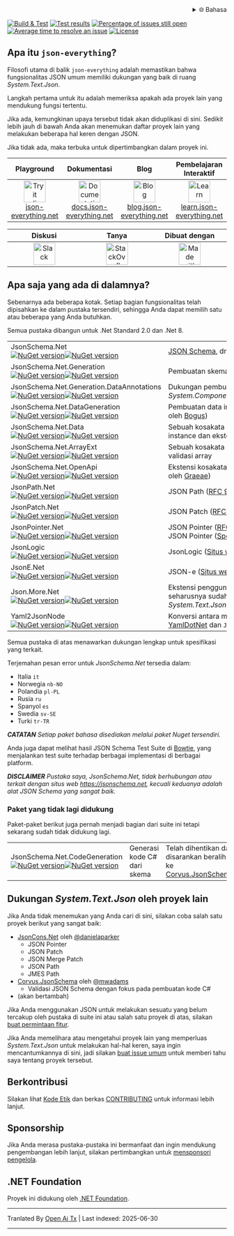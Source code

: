 <div align="right">
  <details>
    <summary >🌐 Bahasa</summary>
    <div>
      <div align="right">
        <p><a href="https://openaitx.github.io/view.html?user=json-everything&project=json-everything&lang=en">English</a></p>
        <p><a href="https://openaitx.github.io/view.html?user=json-everything&project=json-everything&lang=zh-CN">简体中文</a></p>
        <p><a href="https://openaitx.github.io/view.html?user=json-everything&project=json-everything&lang=zh-TW">繁體中文</a></p>
        <p><a href="https://openaitx.github.io/view.html?user=json-everything&project=json-everything&lang=ja">日本語</a></p>
        <p><a href="https://openaitx.github.io/view.html?user=json-everything&project=json-everything&lang=ko">한국어</a></p>
        <p><a href="https://openaitx.github.io/view.html?user=json-everything&project=json-everything&lang=hi">हिन्दी</a></p>
        <p><a href="https://openaitx.github.io/view.html?user=json-everything&project=json-everything&lang=th">ไทย</a></p>
        <p><a href="https://openaitx.github.io/view.html?user=json-everything&project=json-everything&lang=fr">Français</a></p>
        <p><a href="https://openaitx.github.io/view.html?user=json-everything&project=json-everything&lang=de">Deutsch</a></p>
        <p><a href="https://openaitx.github.io/view.html?user=json-everything&project=json-everything&lang=es">Español</a></p>
        <p><a href="https://openaitx.github.io/view.html?user=json-everything&project=json-everything&lang=it">Itapano</a></p>
        <p><a href="https://openaitx.github.io/view.html?user=json-everything&project=json-everything&lang=ru">Русский</a></p>
        <p><a href="https://openaitx.github.io/view.html?user=json-everything&project=json-everything&lang=pt">Português</a></p>
        <p><a href="https://openaitx.github.io/view.html?user=json-everything&project=json-everything&lang=nl">Nederlands</a></p>
        <p><a href="https://openaitx.github.io/view.html?user=json-everything&project=json-everything&lang=pl">Polski</a></p>
        <p><a href="https://openaitx.github.io/view.html?user=json-everything&project=json-everything&lang=ar">العربية</a></p>
        <p><a href="https://openaitx.github.io/view.html?user=json-everything&project=json-everything&lang=fa">فارسی</a></p>
        <p><a href="https://openaitx.github.io/view.html?user=json-everything&project=json-everything&lang=tr">Türkçe</a></p>
        <p><a href="https://openaitx.github.io/view.html?user=json-everything&project=json-everything&lang=vi">Tiếng Việt</a></p>
        <p><a href="https://openaitx.github.io/view.html?user=json-everything&project=json-everything&lang=id">Bahasa Indonesia</a></p>
      </div>
    </div>
  </details>
</div>

[![Build & Test](https://github.com/json-everything/json-everything/actions/workflows/dotnet-core.yml/badge.svg?branch=master&event=push)](https://github.com/json-everything/json-everything/actions/workflows/dotnet-core.yml)
[![Test results](https://img.shields.io/endpoint?url=https://gist.githubusercontent.com/gregsdennis/28607f2d276032f4d9a7f2c807e44df7/raw/test-results-badge.json)](https://github.com/json-everything/json-everything/actions?query=workflow%3A%22Build+%26+Test%22)
[![Percentage of issues still open](http://isitmaintained.com/badge/open/json-everything/json-everything.svg)](https://github.com/json-everything/json-everything/issues "Percentage of issues still open")
[![Average time to resolve an issue](http://isitmaintained.com/badge/resolution/json-everything/json-everything.svg)](https://github.com/json-everything/json-everything/issues "Average time to resolve an issue")
[![License](https://img.shields.io/github/license/json-everything/json-everything)](https://github.com/json-everything/json-everything/blob/master/LICENSE)

## Apa itu `json-everything`?

Filosofi utama di balik `json-everything` adalah memastikan bahwa fungsionalitas JSON umum memiliki dukungan yang baik di ruang _System.Text.Json_.

Langkah pertama untuk itu adalah memeriksa apakah ada proyek lain yang mendukung fungsi tertentu.

Jika ada, kemungkinan upaya tersebut tidak akan diduplikasi di sini. Sedikit lebih jauh di bawah Anda akan menemukan daftar proyek lain yang melakukan beberapa hal keren dengan JSON.

Jika tidak ada, maka terbuka untuk dipertimbangkan dalam proyek ini.

<table>
<thead>
<tr>
<th width="207">Playground</th>
<th width="207">Dokumentasi</th>
<th width="207">Blog</th>
<th width="207">Pembelajaran Interaktif</th>
</tr>
</thead>
<tbody>
<tr>
<td align="center"><a href="https://json-everything.net"><img src="https://raw.githubusercontent.com/json-everything/json-everything/master/Resources/json-animated.webp" alt="Try it online" title="Try it online" height="50"><br>json-everything.net</a></td>
<td align="center"><a href="https://docs.json-everything.net"><img src="https://raw.githubusercontent.com/json-everything/json-everything/master/Resources/docs-icon.png" alt="Documentation" title="Documentation" height="50"><br>docs.json-everything.net</a></td>
<td align="center"><a href="https://blog.json-everything.net"><img src="https://raw.githubusercontent.com/json-everything/json-everything/master/Resources/blog-icon.png" alt="Blog" title="Blog" height="50"><br>blog.json-everything.net</a></td>
<td align="center"><a href="https://learn.json-everything.net"><img src="https://raw.githubusercontent.com/json-everything/json-everything/master/Resources/learn-icon.png" alt="Learn" title="Learn" height="50"><br>learn.json-everything.net</a></td>
</tr>
</tbody>
</table>

<table>
<thead>
<tr>
<th width="276">Diskusi</th>
<th width="276">Tanya</th>
<th width="276">Dibuat dengan</th>
</tr>
</thead>
<tbody>
<tr>
<td align="center"><a href="https://join.slack.com/t/json-everything/shared_invite/zt-4klcm69x-_MA8Z2ZSZ4JNu_d3lQOVPg"><img src="https://raw.githubusercontent.com/json-everything/json-everything/master/Resources/Slack.png" alt="Slack" title="Slack" height="50"></a></td>
<td align="center"><a href="https://stackoverflow.com/questions/tagged/json-everything"><img src="https://raw.githubusercontent.com/json-everything/json-everything/master/Resources/stackoverflow.png" alt="StackOverflow" title="StackOverflow" height="50"></a></td>
<td align="center"><a href="http://www.jetbrains.com/resharper"><img src="https://raw.githubusercontent.com/json-everything/json-everything/master/Resources/Resharper.svg" alt="Made with Jetbrains Resharper" title="Made with Jetbrains Resharper" height="50"></a></td>
</tr>
</tbody>
</table>

## Apa saja yang ada di dalamnya?

Sebenarnya ada beberapa kotak.  Setiap bagian fungsionalitas telah dipisahkan ke dalam pustaka tersendiri, sehingga Anda dapat memilih satu atau beberapa yang Anda butuhkan.

Semua pustaka dibangun untuk .Net Standard 2.0 dan .Net 8.

<table>
<tbody>
<tr>
<td>JsonSchema.Net<br><a href="https://www.nuget.org/packages/JsonSchema.Net/"><img alt="NuGet version" src="https://img.shields.io/nuget/vpre/JsonSchema.Net.svg?svg=true"></img><img alt="NuGet version" src="https://img.shields.io/nuget/dt/JsonSchema.Net.svg?svg=true"></img></a></td>
<td><a href="https://json-schema.org">JSON Schema</a>, draft 6 dan lebih tinggi</td>
</tr>
<tr>
<td>JsonSchema.Net.Generation<br><a href="https://www.nuget.org/packages/JsonSchema.Net.Generation/"><img alt="NuGet version" src="https://img.shields.io/nuget/vpre/JsonSchema.Net.Generation.svg?svg=true"></img><img alt="NuGet version" src="https://img.shields.io/nuget/dt/JsonSchema.Net.Generation.svg?svg=true"></img></a></td>
<td>Pembuatan skema dari tipe .Net</td>
</tr>
<tr>
<td>JsonSchema.Net.Generation.DataAnnotations<br><a href="https://www.nuget.org/packages/JsonSchema.Net.Generation.DataAnnotations/"><img alt="NuGet version" src="https://img.shields.io/nuget/vpre/JsonSchema.Net.Generation.DataAnnotations.svg?svg=true"></img><img alt="NuGet version" src="https://img.shields.io/nuget/dt/JsonSchema.Net.Generation.DataAnnotations.svg?svg=true"></img></a></td>
<td>Dukungan pembuatan skema untuk <em>System.ComponentModel.DataAnnotations</em>.</td>
</tr>
<tr>
<td>JsonSchema.Net.DataGeneration<br><a href="https://www.nuget.org/packages/JsonSchema.Net.DataGeneration/"><img alt="NuGet version" src="https://img.shields.io/nuget/vpre/JsonSchema.Net.DataGeneration.svg?svg=true"></img><img alt="NuGet version" src="https://img.shields.io/nuget/dt/JsonSchema.Net.DataGeneration.svg?svg=true"></img></a></td>
<td>Pembuatan data instance acak (didukung oleh <a href="https://github.com/bchavez/Bogus">Bogus</a>)</td>
</tr>
<tr>
<td>JsonSchema.Net.Data<br><a href="https://www.nuget.org/packages/JsonSchema.Net.Data/"><img alt="NuGet version" src="https://img.shields.io/nuget/vpre/JsonSchema.Net.Data.svg?svg=true"></img><img alt="NuGet version" src="https://img.shields.io/nuget/dt/JsonSchema.Net.Data.svg?svg=true"></img></a></td>
<td>Sebuah kosakata untuk mengakses data instance dan eksternal</td>
</tr>
<tr>
<td>JsonSchema.Net.ArrayExt<br><a href="https://www.nuget.org/packages/JsonSchema.Net.ArrayExt/"><img alt="NuGet version" src="https://img.shields.io/nuget/vpre/JsonSchema.Net.ArrayExt.svg?svg=true"></img><img alt="NuGet version" src="https://img.shields.io/nuget/dt/JsonSchema.Net.ArrayExt.svg?svg=true"></img></a></td>
<td>Sebuah kosakata untuk memperluas validasi array</td>
</tr>
<tr>
<td>JsonSchema.Net.OpenApi<br><a href="https://www.nuget.org/packages/JsonSchema.Net.OpenApi/"><img alt="NuGet version" src="https://img.shields.io/nuget/vpre/JsonSchema.Net.OpenApi.svg?svg=true"></img><img alt="NuGet version" src="https://img.shields.io/nuget/dt/JsonSchema.Net.OpenApi.svg?svg=true"></img></a></td>
<td>Ekstensi kosakata <a href="https://www.openapis.org/">OpenApi 3.1</a> (digunakan oleh <a href="https://github.com/gregsdennis/Graeae">Graeae</a>)</td>
</tr>
<tr>
<td>JsonPath.Net<br><a href="https://www.nuget.org/packages/JsonPath.Net/"><img alt="NuGet version" src="https://img.shields.io/nuget/vpre/JsonPath.Net.svg?svg=true"></img><img alt="NuGet version" src="https://img.shields.io/nuget/dt/JsonPath.Net.svg?svg=true"></img></a></td>
<td>JSON Path (<a href="https://tools.ietf.org/html/rfc9535">RFC 9535</a>)</td>
</tr>
<tr>
<td>JsonPatch.Net<br><a href="https://www.nuget.org/packages/JsonPatch.Net/"><img alt="NuGet version" src="https://img.shields.io/nuget/vpre/JsonPatch.Net.svg?svg=true"></img><img alt="NuGet version" src="https://img.shields.io/nuget/dt/JsonPatch.Net.svg?svg=true"></img></a></td>
<td>JSON Patch (<a href="https://tools.ietf.org/html/rfc6902">RFC 6902</a>)</td>
</tr>
<tr>
<td>JsonPointer.Net<br><a href="https://www.nuget.org/packages/JsonPointer.Net/"><img alt="NuGet version" src="https://img.shields.io/nuget/vpre/JsonPointer.Net.svg?svg=true"></img><img alt="NuGet version" src="https://img.shields.io/nuget/dt/JsonPointer.Net.svg?svg=true"></img></a></td>
<td>JSON Pointer (<a href="https://tools.ietf.org/html/rfc6901">RFC 6901</a>) dan Relative JSON Pointer (<a href="https://tools.ietf.org/id/draft-handrews-relative-json-pointer-00.html">Spesifikasi</a>)</td>
</tr>
<tr>
<td>JsonLogic<br><a href="https://www.nuget.org/packages/JsonLogic/"><img alt="NuGet version" src="https://img.shields.io/nuget/vpre/JsonLogic.svg?svg=true"></img><img alt="NuGet version" src="https://img.shields.io/nuget/dt/JsonLogic.svg?svg=true"></img></a></td>
<td>JsonLogic (<a href="https://jsonlogic.com">Situs web</a>)</td>
</tr>
<tr>
<td>JsonE.Net<br><a href="https://www.nuget.org/packages/JsonE.Net/"><img alt="NuGet version" src="https://img.shields.io/nuget/vpre/JsonE.Net.svg?svg=true"></img><img alt="NuGet version" src="https://img.shields.io/nuget/dt/JsonE.Net.svg?svg=true"></img></a></td>
<td>JSON-e (<a href="https://json-e.js.org/">Situs web</a>)</td>
</tr>
<tr>
<td>Json.More.Net<br><a href="https://www.nuget.org/packages/Json.More.Net/"><img alt="NuGet version" src="https://img.shields.io/nuget/vpre/Json.More.Net.svg?svg=true"></img><img alt="NuGet version" src="https://img.shields.io/nuget/dt/Json.More.Net.svg?svg=true"></img></a></td>
<td>Ekstensi penggunaan umum yang seharusnya sudah dimasukkan dalam <em>System.Text.Json[.Nodes]</em> tetapi belum</td>
</tr>
<tr>
<td>Yaml2JsonNode<br><a href="https://www.nuget.org/packages/Yaml2JsonNode/"><img alt="NuGet version" src="https://img.shields.io/nuget/vpre/Yaml2JsonNode.svg?svg=true"></img><img alt="NuGet version" src="https://img.shields.io/nuget/dt/Yaml2JsonNode.svg?svg=true"></img></a></td>
<td>Konversi antara model dokumen YAML di <a href="https://github.com/aaubry/YamlDotNet">YamlDotNet</a> dan <code>JsonNode</code> (dua arah).</td>
</tr>
</tbody>
</table>

Semua pustaka di atas menawarkan dukungan lengkap untuk spesifikasi yang terkait.

Terjemahan pesan error untuk _JsonSchema.Net_ tersedia dalam:

- Italia `it`
- Norwegia `nb-NO`
- Polandia `pl-PL`
- Rusia `ru`
- Spanyol `es`
- Swedia `sv-SE`
- Turki `tr-TR`

***CATATAN** Setiap paket bahasa disediakan melalui paket Nuget tersendiri.*

Anda juga dapat melihat hasil JSON Schema Test Suite di [Bowtie](https://bowtie-json-schema.github.io/bowtie), yang menjalankan test suite terhadap berbagai implementasi di berbagai platform.

***DISCLAIMER** Pustaka saya, _JsonSchema.Net_, tidak berhubungan atau terkait dengan situs web https://jsonschema.net, kecuali keduanya adalah alat JSON Schema yang sangat baik.*

### Paket yang tidak lagi didukung

Paket-paket berikut juga pernah menjadi bagian dari suite ini tetapi sekarang sudah tidak didukung lagi.

<table>
<tbody>
<tr>
<td>JsonSchema.Net.CodeGeneration<br><a href="https://www.nuget.org/packages/JsonSchema.Net.CodeGeneration/"><img alt="NuGet version" src="https://img.shields.io/nuget/vpre/JsonSchema.Net.CodeGeneration.svg?svg=true"></img><img alt="NuGet version" src="https://img.shields.io/nuget/dt/JsonSchema.Net.CodeGeneration.svg?svg=true"></img></a></td>
<td>Generasi kode C# dari skema</td>
<td>Telah dihentikan dan disarankan beralih ke <a href="https://github.com/corvus-dotnet/Corvus.JsonSchema">Corvus.JsonSchema</a></td>
</tr>
</tbody>
</table>


## Dukungan _System.Text.Json_ oleh proyek lain

Jika Anda tidak menemukan yang Anda cari di sini, silakan coba salah satu proyek berikut yang sangat baik:

- [JsonCons.Net](https://github.com/danielaparker/JsonCons.Net) oleh [@danielaparker](https://github.com/danielaparker)
  - JSON Pointer
  - JSON Patch
  - JSON Merge Patch
  - JSON Path
  - JMES Path
- [Corvus.JsonSchema](https://github.com/corvus-dotnet/Corvus.JsonSchema) oleh [@mwadams](https://github.com/mwadams)
  - Validasi JSON Schema dengan fokus pada pembuatan kode C#
- (akan bertambah)

Jika Anda menggunakan JSON untuk melakukan sesuatu yang belum tercakup oleh pustaka di suite ini atau salah satu proyek di atas, silakan [buat permintaan fitur](https://github.com/json-everything/json-everything/issues/new?assignees=&labels=feature&projects=&template=New_function.yml).

Jika Anda memelihara atau mengetahui proyek lain yang memperluas _System.Text.Json_ untuk melakukan hal-hal keren, saya ingin mencantumkannya di sini, jadi silakan [buat issue umum](https://github.com/json-everything/json-everything/issues/new) untuk memberi tahu saya tentang proyek tersebut.
## Berkontribusi

Silakan lihat [Kode Etik](https://raw.githubusercontent.com/json-everything/json-everything/master/./CODE_OF_CONDUCT.md) dan berkas [CONTRIBUTING](https://raw.githubusercontent.com/json-everything/json-everything/master/./CONTRIBUTING.md) untuk informasi lebih lanjut.

## Sponsorship

Jika Anda merasa pustaka-pustaka ini bermanfaat dan ingin mendukung pengembangan lebih lanjut, silakan pertimbangkan untuk [mensponsori pengelola](https://github.com/sponsors/gregsdennis).

## .NET Foundation

Proyek ini didukung oleh [.NET Foundation](https://dotnetfoundation.org).

---

Tranlated By [Open Ai Tx](https://github.com/OpenAiTx/OpenAiTx) | Last indexed: 2025-06-30

---